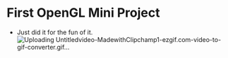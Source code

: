 # First OpenGL Mini Project
- Just did it for the fun of it.
![Uploading Untitledvideo-MadewithClipchamp1-ezgif.com-video-to-gif-converter.gif…]()
